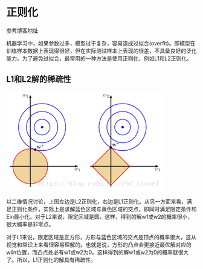 # 正则化

[参考博客地址](https://blog.csdn.net/red_stone1/article/details/80755144)

​	机器学习中，如果参数过多，模型过于复杂，容易造成过拟合(overfit)。即模型在训练样本数据上表现得很好，但在实际测试样本上表现的很差，不具备良好的泛化能力。为了避免过拟合，最常用的一种方法是使用正则化，例如L1和L2正则化。



## L1和L2解的稀疏性



<img src="picture/101_101.png">



​	以二维情况讨论，上图左边是L2正则化，右边是L1正则化。从另一方面来看，满足正则化条件，实际上是求解蓝色区域与黄色区域的交点，即同时满足限定条件和Ein最小化。对于L2来说，限定区域是圆，这样，得到的解w1或w2的概率很小，很大概率是非零点。

​	对于L1来说，限定区域是正方形，方形与蓝色区域的交点是顶点的概率很大，这从视觉和常识上来看很容易理解的。也就是说，方形的凸点会更接近最优解对应的wlin位置，而凸点处必有w1或w2为0。这样得到的解w1或w2为0的概率就很大了。所以，L1正则化的解具有稀疏性。

​	

